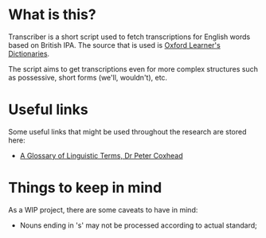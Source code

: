 # What is this?
Transcriber is a short script used to fetch transcriptions for English words based on British IPA. The source that is used is [Oxford Learner's Dictionaries](https://www.oxfordlearnersdictionaries.com/).

The script aims to get transcriptions even for more complex structures such as possessive, short forms (we'll, wouldn't), etc.

# Useful links
Some useful links that might be used throughout the research are stored here:
- [A Glossary of Linguistic Terms, Dr Peter Coxhead](https://www.cs.bham.ac.uk/~pxc/nlp/nlpgloss.html)

# Things to keep in mind
As a WIP project, there are some caveats to have in mind:
- Nouns ending in 's' may not be processed according to actual standard;
